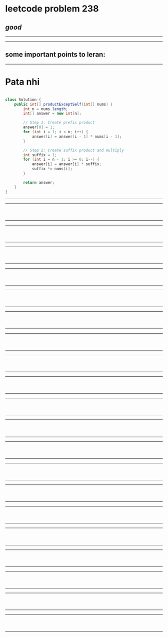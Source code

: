# leetcode problem 238

***good***
---
*** *** 
---

## some important points to leran:

---
 # Pata nhi
```java

class Solution {
    public int[] productExceptSelf(int[] nums) {
        int n = nums.length;
        int[] answer = new int[n];

        // Step 1: Create prefix product
        answer[0] = 1;
        for (int i = 1; i < n; i++) {
            answer[i] = answer[i - 1] * nums[i - 1];
        }

        // Step 2: Create suffix product and multiply
        int suffix = 1;
        for (int i = n - 1; i >= 0; i--) {
            answer[i] = answer[i] * suffix;
            suffix *= nums[i];
        }

        return answer;
    }
}

```
---
---
 #
```java


```
---
---
 #
```java


```
---
---
 #
```java


```
---
---
 #
```java


```
---
---
 #
```java


```
---
---
 #
```java


```
---
---
 #
```java


```
---
---
 #
```java


```
---
---
 #
```java


```
---
---
 #
```java


```
---
---
 #
```java


```
---
---
 #
```java


```
---
---
 #
```java


```
---
---
 #
```java


```
---
---
 #
```java


```
---
---
 #
```java


```
---
---
 #
```java


```
---
---
 #
```java


```
---
---
 #
```java


```
---
---
 #
```java


```
---